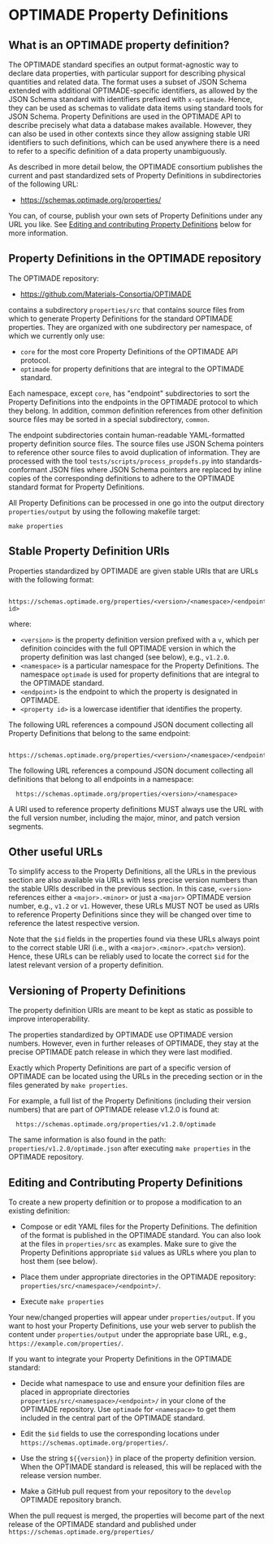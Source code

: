 # OPTIMADE Property Definitions

## What is an OPTIMADE property definition?

The OPTIMADE standard specifies an output format-agnostic way to declare data properties, with particular support for describing physical quantities and related data.
The format uses a subset of JSON Schema extended with additional OPTIMADE-specific identifiers, as allowed by the JSON Schema standard with identifiers prefixed with `x-optimade`.
Hence, they can be used as schemas to validate data items using standard tools for JSON Schema.
Property Definitions are used in the OPTIMADE API to describe precisely what data a database makes available.
However, they can also be used in other contexts since they allow assigning stable URI identifiers to such definitions, which can be used anywhere there is a need to refer to a specific definition of a data property unambiguously.

As described in more detail below, the OPTIMADE consortium publishes the current and past standardized sets of Property Definitions in subdirectories of the following URL:

  - https://schemas.optimade.org/properties/

You can, of course, publish your own sets of Property Definitions under any URL you like.
See [Editing and contributing Property Definitions](#editing_and_contributing_property_definitions) below for more information.


## Property Definitions in the OPTIMADE repository

The OPTIMADE repository:

- https://github.com/Materials-Consortia/OPTIMADE

contains a subdirectory `properties/src` that contains source files from which to generate Property Definitions for the standard OPTIMADE properties.
They are organized with one subdirectory per namespace, of which we currently only use:
- `core` for the most core Property Definitions of the OPTIMADE API protocol.
- `optimade` for property definitions that are integral to the OPTIMADE standard.

Each namespace, except `core`, has "endpoint" subdirectories to sort the Property Definitions into the endpoints in the OPTIMADE protocol to which they belong.
In addition, common definition references from other definition source files may be sorted in a special subdirectory, `common`.

The endpoint subdirectories contain human-readable YAML-formatted property definition source files.
The source files use JSON Schema pointers to reference other source files to avoid duplication of information.
They are processed with the tool `tests/scripts/process_propdefs.py` into standards-conformant JSON files where JSON Schema pointers are replaced by inline copies of the corresponding definitions to adhere to the OPTIMADE standard format for Property Definitions.

All Property Definitions can be processed in one go into the output directory `properties/output` by using the following makefile target:
```
make properties
```


## Stable Property Definition URIs

Properties standardized by OPTIMADE are given stable URIs that are URLs with the following format:
```
  https://schemas.optimade.org/properties/<version>/<namespace>/<endpoint>/<property id>
```
where:

- `<version>` is the property definition version prefixed with a `v`, which per definition coincides with the full OPTIMADE version in which the property definition was last changed (see below), e.g., `v1.2.0`.
- `<namespace>` is a particular namespace for the Property Definitions.
  The namespace `optimade` is used for property definitions that are integral to the OPTIMADE standard.
- `<endpoint>` is the endpoint to which the property is designated in OPTIMADE.
- `<property id>` is a lowercase identifier that identifies the property.

The following URL references a compound JSON document collecting all Property Definitions that belong to the same endpoint:
```
  https://schemas.optimade.org/properties/<version>/<namespace>/<endpoint>
```
The following URL references a compound JSON document collecting all definitions that belong to all endpoints in a namespace:
```
  https://schemas.optimade.org/properties/<version>/<namespace>
```
A URI used to reference property definitions MUST always use the URL with the full version number, including the major, minor, and patch version segments.


## Other useful URLs

To simplify access to the Property Definitions, all the URLs in the previous section are also available via URLs with less precise version numbers than the stable URIs described in the previous section.
In this case, `<version>` references either a `<major>.<minor>` or just a `<major>` OPTIMADE version number, e.g., `v1.2` or `v1`.
However, these URLs MUST NOT be used as URIs to reference Property Definitions since they will be changed over time to reference the latest respective version.

Note that the `$id` fields in the properties found via these URLs always point to the correct stable URI (i.e., with a `<major>.<minor>.<patch>` version).
Hence, these URLs can be reliably used to locate the correct `$id` for the latest relevant version of a property definition.


## Versioning of Property Definitions

The property definition URIs are meant to be kept as static as possible to improve interoperability.

The properties standardized by OPTIMADE use OPTIMADE version numbers.
However, even in further releases of OPTIMADE, they stay at the precise OPTIMADE patch release in which they were last modified.

Exactly which Property Definitions are part of a specific version of OPTIMADE can be located using the URLs in the preceding section or in the files generated by `make properties`.

For example, a full list of the Property Definitions (including their version numbers) that are part of OPTIMADE release v1.2.0 is found at:
```
  https://schemas.optimade.org/properties/v1.2.0/optimade
```
The same information is also found in the path: `properties/v1.2.0/optimade.json` after executing `make properties` in the OPTIMADE repository.


## Editing and Contributing Property Definitions

To create a new property definition or to propose a modification to an existing definition:

- Compose or edit YAML files for the Property Definitions.
  The definition of the format is published in the OPTIMADE standard.
  You can also look at the files in `properties/src` as examples.
  Make sure to give the Property Definitions appropriate `$id` values as URLs where you plan to host them (see below).

- Place them under appropriate directories in the OPTIMADE repository: `properties/src/<namespace>/<endpoint>/`.

- Execute `make properties`

Your new/changed properties will appear under `properties/output`.
If you want to host your Property Definitions, use your web server to publish the content under `properties/output` under the appropriate base URL, e.g., `https://example.com/properties/`.

If you want to integrate your Property Definitions in the OPTIMADE standard:

- Decide what namespace to use and ensure your definition files are placed in appropriate directories `properties/src/<namespace>/<endpoint>/` in your clone of the OPTIMADE repository.
  Use `optimade` for `<namespace>` to get them included in the central part of the OPTIMADE standard.

- Edit the `$id` fields to use the corresponding locations under `https://schemas.optimade.org/properties/`.

- Use the string `${{version}}` in place of the property definition version.
  When the OPTIMADE standard is released, this will be replaced with the release version number.

- Make a GitHub pull request from your repository to the `develop` OPTIMADE repository branch.

When the pull request is merged, the properties will become part of the next release of the OPTIMADE standard and published under `https://schemas.optimade.org/properties/`
